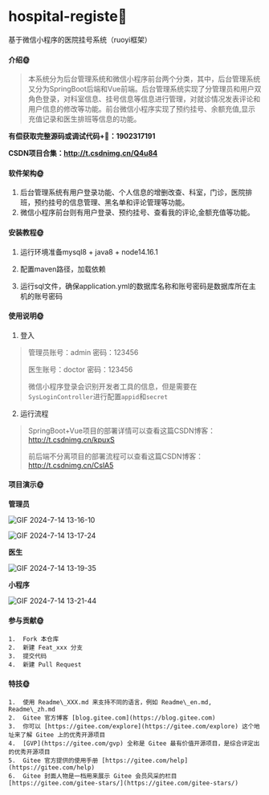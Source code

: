# hospital-registe🎂
基于微信小程序的医院挂号系统（ruoyi框架）
#### 介绍🌞

> 本系统分为后台管理系统和微信小程序前台两个分类，其中，后台管理系统又分为SpringBoot后端和Vue前端。后台管理系统实现了分管理员和用户双角色登录，对科室信息、挂号信息等信息进行管理，对就诊情况发表评论和用户信息的修改等功能。前台微信小程序实现了预约挂号、余额充值,显示充值记录和医生排班等信息的功能。

**有偿获取完整源码或调试代码+🐧：1902317191**

**CSDN项目合集：http://t.csdnimg.cn/Q4u84**

#### 软件架构🌞

  1. 后台管理系统有用户登录功能、个人信息的增删改查、科室，门诊，医院排班，预约挂号的信息管理、黑名单和评论管理等功能。
  2. 微信小程序前台则有用户登录、预约挂号、查看我的评论,金额充值等功能。

#### 安装教程🌞

1. 运行环境准备mysql8 + java8 + node14.16.1

2. 配置maven路径，加载依赖

3. 运行sql文件，确保application.yml的数据库名称和账号密码是数据库所在主机的账号密码

#### 使用说明🌞

1. 登入

> 管理员账号：admin	密码：123456
>
> 医生账号：doctor	密码：123456
>
> 微信小程序登录会识别开发者工具的信息，但是需要在`SysLoginController`进行配置`appid`和`secret`

2. 运行流程

>  SpringBoot+Vue项目的部署详情可以查看这篇CSDN博客：http://t.csdnimg.cn/kpuxS
>
>  前后端不分离项目的部署流程可以查看这篇CSDN博客：http://t.csdnimg.cn/CslA5

#### 项目演示🌞

**管理员**

![GIF 2024-7-14 13-16-10](https://github.com/user-attachments/assets/b206259d-ed4a-43d8-925a-1c0ce2c9eddc)

![GIF 2024-7-14 13-17-24](https://github.com/user-attachments/assets/875d2b48-60c3-4580-8b3c-d9b97945375f)

**医生**

![GIF 2024-7-14 13-19-35](https://github.com/user-attachments/assets/56288bbe-2252-4a72-81a2-fff0da2c49b8)

**小程序**

![GIF 2024-7-14 13-21-44](https://github.com/user-attachments/assets/cf59d1fd-070c-4239-9f3f-4fc4e997986d)



#### 参与贡献🌞

    1.  Fork 本仓库
    2.  新建 Feat_xxx 分支
    3.  提交代码
    4.  新建 Pull Request


#### 特技🌞

    1.  使用 Readme\_XXX.md 来支持不同的语言，例如 Readme\_en.md, Readme\_zh.md
    2.  Gitee 官方博客 [blog.gitee.com](https://blog.gitee.com)
    3.  你可以 [https://gitee.com/explore](https://gitee.com/explore) 这个地址来了解 Gitee 上的优秀开源项目
    4.  [GVP](https://gitee.com/gvp) 全称是 Gitee 最有价值开源项目，是综合评定出的优秀开源项目
    5.  Gitee 官方提供的使用手册 [https://gitee.com/help](https://gitee.com/help)
    6.  Gitee 封面人物是一档用来展示 Gitee 会员风采的栏目 [https://gitee.com/gitee-stars/](https://gitee.com/gitee-stars/)
